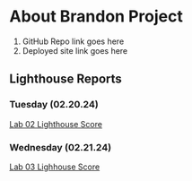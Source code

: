 # About Brandon Project

1. GitHub Repo link goes here
2. Deployed site link goes here


## Lighthouse Reports

### Tuesday (02.20.24)
[Lab 02 Lighthouse Score](./img/Lab%2002%20Lighthouse%20Accessibility%20Score.png)

### Wednesday (02.21.24)
[Lab 03 Lighhouse Score]()